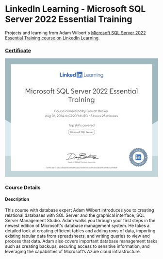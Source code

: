 # LinkedIn Learning - Microsoft SQL Server 2022 Essential Training

Projects and learning from Adam Wilbert's [Microsoft SQL Server 2022 Essential Training course on LinkedIn Learning](https://www.linkedin.com/learning/microsoft-sql-server-2022-essential-training).

### [Certificate](https://www.linkedin.com/learning/certificates/b8d7d5bbe061e6f5d842110127dd66066bea89abbd16fa694cef84b5aa9198d9?u=75626930)

!["Certificate"](./Certificate.jpg)

### Course Details

#### Description
This course with database expert Adam Wilbert introduces you to creating relational databases with SQL Server and the graphical interface, SQL Server Management Studio. Adam walks you through your first steps in the newest edition of Microsoft's database management system. He takes a detailed look at creating efficient tables and adding rows of data, importing existing tabular data from spreadsheets, and writing queries to view and process that data. Adam also covers important database management tasks such as creating backups, securing access to sensitive information, and leveraging the capabilities of Microsoft’s Azure cloud infrastructure.
